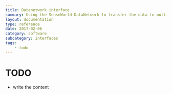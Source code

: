 ```yaml
---
title: Datanetwork interface
summary: Using the SenseWorld DataNetwork to transfer the data to multiple clients using the DataNetwork framework.
layout: documentation
type: reference
date: 2017-02-06
category: software
subcategory: interfaces
tags:
    - todo
---
```


# TODO

- write the content